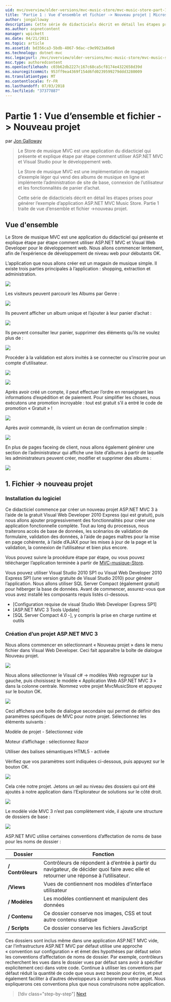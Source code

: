 ```yaml
---
uid: mvc/overview/older-versions/mvc-music-store/mvc-music-store-part-1
title: 'Partie 1 : Vue d’ensemble et fichier -> Nouveau projet | Microsoft Docs'
author: jongalloway
description: Cette série de didacticiels décrit en détail les étapes prises pour générer l’exemple d’application ASP.NET MVC Music Store. Partie 1 traite de vue d’ensemble et fichier -> Nouveau projet.
ms.author: aspnetcontent
manager: wpickett
ms.date: 04/21/2011
ms.topic: article
ms.assetid: bd356ca3-5bdb-4067-9dac-c9e9923a86e8
ms.technology: dotnet-mvc
msc.legacyurl: /mvc/overview/older-versions/mvc-music-store/mvc-music-store-part-1
msc.type: authoredcontent
ms.openlocfilehash: c03b62db2227c167c68ca5cf8174e4322658d39d
ms.sourcegitcommit: 953ff9ea4369f154d6fd0239599279ddd3280009
ms.translationtype: MT
ms.contentlocale: fr-FR
ms.lasthandoff: 07/03/2018
ms.locfileid: "37377887"
---
```

<a name="part-1-overview-and-file-new-project"></a>Partie 1 : Vue d’ensemble et fichier -> Nouveau projet
====================
par [Jon Galloway](https://github.com/jongalloway)

> Le Store de musique MVC est une application du didacticiel qui présente et explique étape par étape comment utiliser ASP.NET MVC et Visual Studio pour le développement web.  
>   
> Le Store de musique MVC est une implémentation de magasin d’exemple léger qui vend des albums de musique en ligne et implémente l’administration de site de base, connexion de l’utilisateur et les fonctionnalités de panier d’achat.  
>   
> Cette série de didacticiels décrit en détail les étapes prises pour générer l’exemple d’application ASP.NET MVC Music Store. Partie 1 traite de vue d’ensemble et fichier -&gt;nouveau projet.


## <a name="overview"></a>Vue d'ensemble

Le Store de musique MVC est une application du didacticiel qui présente et explique étape par étape comment utiliser ASP.NET MVC et Visual Web Developer pour le développement web. Nous allons commencer lentement, afin de l’expérience de développement de niveau web pour débutants OK.

L’application que nous allons créer est un magasin de musique simple. Il existe trois parties principales à l’application : shopping, extraction et administration.

![](mvc-music-store-part-1/_static/image1.jpg)

Les visiteurs peuvent parcourir les Albums par Genre :

![](mvc-music-store-part-1/_static/image2.jpg)

Ils peuvent afficher un album unique et l’ajouter à leur panier d’achat :

![](mvc-music-store-part-1/_static/image3.jpg)

Ils peuvent consulter leur panier, supprimer des éléments qu’ils ne voulez plus de :

![](mvc-music-store-part-1/_static/image4.jpg)

Procéder à la validation est alors invités à se connecter ou s’inscrire pour un compte d’utilisateur.

![](mvc-music-store-part-1/_static/image1.png)

![](mvc-music-store-part-1/_static/image2.png)

Après avoir créé un compte, il peut effectuer l’ordre en renseignant les informations d’expédition et de paiement. Pour simplifier les choses, nous exécutons une promotion incroyable : tout est gratuit s’il a entré le code de promotion « Gratuit » !

![](mvc-music-store-part-1/_static/image5.jpg)

Après avoir commandé, ils voient un écran de confirmation simple :

![](mvc-music-store-part-1/_static/image6.jpg)

En plus de pages faceing de client, nous allons également générer une section de l’administrateur qui affiche une liste d’albums à partir de laquelle les administrateurs peuvent créer, modifier et supprimer des albums :

![](mvc-music-store-part-1/_static/image7.jpg)

## <a name="1-file--gt-new-project"></a>1. Fichier -&gt; nouveau projet

### <a name="installing-the-software"></a>Installation du logiciel

Ce didacticiel commence par créer un nouveau projet ASP.NET MVC 3 à l’aide de la gratuit Visual Web Developer 2010 Express (qui est gratuit), puis nous allons ajouter progressivement des fonctionnalités pour créer une application fonctionnelle complète. Tout au long du processus, nous traiterons accès de base de données, les scénarios de validation de formulaire, validation des données, à l’aide de pages maîtres pour la mise en page cohérente, à l’aide d’AJAX pour les mises à jour de la page et la validation, la connexion de l’utilisateur et bien plus encore.

Vous pouvez suivre la procédure étape par étape, ou vous pouvez télécharger l’application terminée à partir de [MVC-musique-Store](https://github.com/evilDave/MVC-Music-Store).

Vous pouvez utiliser Visual Studio 2010 SP1 ou Visual Web Developer 2010 Express SP1 (une version gratuite de Visual Studio 2010) pour générer l’application. Nous allons utiliser SQL Server Compact (également gratuit) pour héberger la base de données. Avant de commencer, assurez-vous que vous avez installé les composants requis listés ci-dessous.


- [Configuration requise de visual Studio Web Developer Express SP1]
- [ASP.NET MVC 3 Tools Update]
- [SQL Server Compact 4.0 -], y compris la prise en charge runtime et outils


### <a name="creating-a-new-aspnet-mvc-3-project"></a>Création d’un projet ASP.NET MVC 3

Nous allons commencer en sélectionnant « Nouveau projet » dans le menu fichier dans Visual Web Developer. Ceci fait apparaître la boîte de dialogue Nouveau projet.

![](mvc-music-store-part-1/_static/image5.png)

Nous allons sélectionner le Visual c# -&gt; modèles Web regrouper sur la gauche, puis choisissez le modèle « Application Web ASP.NET MVC 3 » dans la colonne centrale. Nommez votre projet MvcMusicStore et appuyez sur le bouton OK.

![](mvc-music-store-part-1/_static/image8.jpg)

Ceci affichera une boîte de dialogue secondaire qui permet de définir des paramètres spécifiques de MVC pour notre projet. Sélectionnez les éléments suivants :

Modèle de projet - Sélectionnez vide

Moteur d’affichage : sélectionnez Razor

Utiliser des balises sémantiques HTML5 - activée

Vérifiez que vos paramètres sont indiquées ci-dessous, puis appuyez sur le bouton OK.

![](mvc-music-store-part-1/_static/image9.jpg)

Cela crée notre projet. Jetons un œil au niveau des dossiers qui ont été ajoutés à notre application dans l’Explorateur de solutions sur le côté droit.

![](mvc-music-store-part-1/_static/image10.jpg)

Le modèle vide MVC 3 n’est pas complètement vide, il ajoute une structure de dossiers de base :

![](mvc-music-store-part-1/_static/image6.png)

ASP.NET MVC utilise certaines conventions d’affectation de noms de base pour les noms de dossier :

| **Dossier** | **Fonction** |
| --- | --- |
| **/ Contrôleurs** | Contrôleurs de répondent à d’entrée à partir du navigateur, de décider quoi faire avec elle et retourner une réponse à l’utilisateur. |
| **/Views** | Vues de contiennent nos modèles d’interface utilisateur |
| **/ Modèles** | Les modèles contiennent et manipulent des données |
| **/ Contenu** | Ce dossier conserve nos images, CSS et tout autre contenu statique |
| **/ Scripts** | Ce dossier conserve les fichiers JavaScript |

Ces dossiers sont inclus même dans une application ASP.NET MVC vide, car l’infrastructure ASP.NET MVC par défaut utilise une approche « convention sur configuration » et émet des hypothèses par défaut selon les conventions d’affectation de noms de dossier. Par exemple, contrôleurs recherchent les vues dans le dossier vues par défaut sans avoir à spécifier explicitement ceci dans votre code. Continue à utiliser les conventions par défaut réduit la quantité de code que vous avez besoin pour écrire, et peut également faciliter à d’autres développeurs à comprendre votre projet. Nous expliquerons ces conventions plus que nous construisons notre application.

> [!div class="step-by-step"]
> [Next](mvc-music-store-part-2.md)
